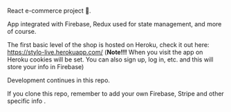 
React e-commerce project :handbag:. 

App integrated with Firebase, Redux used for state management, and more of course.

The first basic level of the shop is hosted on Heroku, check it out here: https://stylo-live.herokuapp.com/ 
(**Note!!!** When you visit the app on Heroku cookies will be set. You can also sign up, log in, etc. and this will store your info in Firebase)

Development continues in this repo.

If you clone this repo, remember to add your own Firebase, Stripe and other specific info .
